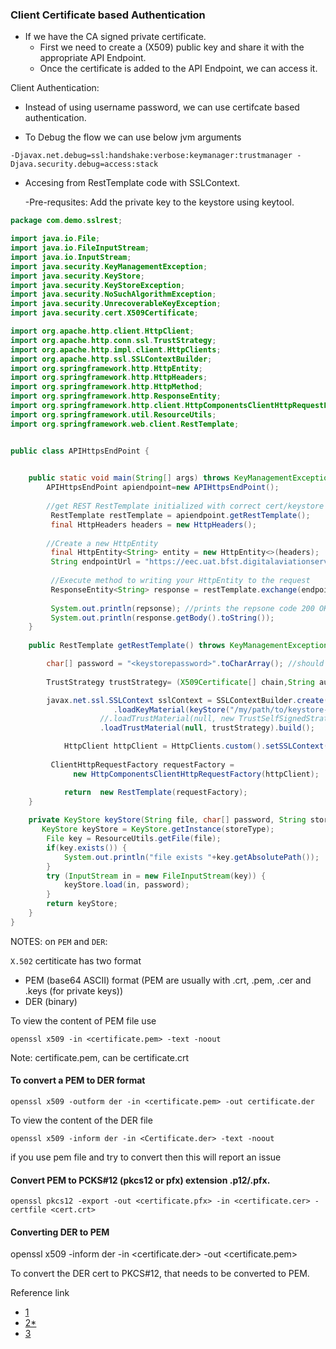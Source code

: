 ### Client Certificate based Authentication
 - If we have the CA signed private certificate.
   - First we need to create a (X509) public key and share it with the appropriate API Endpoint.
   - Once the certificate is added to the API Endpoint, we can access it.


Client Authentication:
 - Instead of using username password, we can use certifcate based authentication.

- To Debug the flow we can use below jvm arguments
```
-Djavax.net.debug=ssl:handshake:verbose:keymanager:trustmanager -Djava.security.debug=access:stack
```

- Accesing from RestTemplate code with SSLContext.

  -Pre-requsites: Add the private key to the keystore using keytool.

```java
package com.demo.sslrest;

import java.io.File;
import java.io.FileInputStream;
import java.io.InputStream;
import java.security.KeyManagementException;
import java.security.KeyStore;
import java.security.KeyStoreException;
import java.security.NoSuchAlgorithmException;
import java.security.UnrecoverableKeyException;
import java.security.cert.X509Certificate;

import org.apache.http.client.HttpClient;
import org.apache.http.conn.ssl.TrustStrategy;
import org.apache.http.impl.client.HttpClients;
import org.apache.http.ssl.SSLContextBuilder;
import org.springframework.http.HttpEntity;
import org.springframework.http.HttpHeaders;
import org.springframework.http.HttpMethod;
import org.springframework.http.ResponseEntity;
import org.springframework.http.client.HttpComponentsClientHttpRequestFactory;
import org.springframework.util.ResourceUtils;
import org.springframework.web.client.RestTemplate;


public class APIHttpsEndPoint {

   
    public static void main(String[] args) throws KeyManagementException, UnrecoverableKeyException, NoSuchAlgorithmException, KeyStoreException, Exception {
    	APIHttpsEndPoint apiendpoint=new APIHttpsEndPoint();
    	
    	//get REST RestTemplate initialized with correct cert/keystore 
    	 RestTemplate restTemplate = apiendpoint.getRestTemplate();
    	 final HttpHeaders headers = new HttpHeaders();
 
        //Create a new HttpEntity
         final HttpEntity<String> entity = new HttpEntity<>(headers);
         String endpointUrl = "https://eec.uat.bfst.digitalaviationservices.com/connectedAircraft/storage/v2/icao/BBD/BOEING/65800/obeds/file/BON779XZ_REPORT_ACMFR-ACMFREP2_20191126183908+0000.zip";
    
         //Execute method to writing your HttpEntity to the request
         ResponseEntity<String> response = restTemplate.exchange(endpointUrl, HttpMethod.GET, entity, String.class);
    	
         System.out.println(repsonse); //prints the repsone code 200 OK or 401 Unauthorize error
         System.out.println(response.getBody().toString());
    }
    
    public RestTemplate getRestTemplate() throws KeyManagementException, UnrecoverableKeyException, NoSuchAlgorithmException, KeyStoreException, Exception {

        char[] password = "<keystorepassword>".toCharArray(); //should flow from applicaton.properties
        
        TrustStrategy trustStrategy= (X509Certificate[] chain,String authType)->true;

        javax.net.ssl.SSLContext sslContext = SSLContextBuilder.create()
    	   			   .loadKeyMaterial(keyStore("/my/path/to/keystore-cert.jks", password,"JKS"), password) //PCKS12 is the latest keystore format
    	            //.loadTrustMaterial(null, new TrustSelfSignedStrategy()).build();  //use this for self-signed certificate
    			    .loadTrustMaterial(null, trustStrategy).build();

    	    HttpClient httpClient = HttpClients.custom().setSSLContext(sslContext).build();
    
         ClientHttpRequestFactory requestFactory =
              new HttpComponentsClientHttpRequestFactory(httpClient);

    	    return  new RestTemplate(requestFactory);
	}
   
    private KeyStore keyStore(String file, char[] password, String storeType) throws Exception {
       KeyStore keyStore = KeyStore.getInstance(storeType);
        File key = ResourceUtils.getFile(file);
        if(key.exists()) {
        	System.out.println("file exists "+key.getAbsolutePath());
        }
        try (InputStream in = new FileInputStream(key)) {
            keyStore.load(in, password);
        }
        return keyStore;
    }
}
```

 NOTES: on `PEM` and `DER`:
 

 `X.502` certiticate has two format
  - PEM (base64 ASCII) format (PEM are usually with .crt, .pem, .cer and .keys (for private keys))
  - DER (binary)

To view the content of PEM file use

```
openssl x509 -in <certificate.pem> -text -noout
```
Note: certificate.pem, can be certificate.crt

#### To convert a PEM to DER format
```
openssl x509 -outform der -in <certificate.pem> -out certificate.der
```
To view the content of the DER file
```
openssl x509 -inform der -in <Certificate.der> -text -noout
```
if you use pem file and try to convert then this will report an issue

#### Convert PEM to PCKS#12 (pkcs12  or pfx) extension .p12/.pfx.
```
openssl pkcs12 -export -out <certificate.pfx> -in <certificate.cer> -certfile <cert.crt>
```

#### Converting DER to PEM

openssl x509 -inform der -in <certificate.der> -out <certificate.pem>

To convert the DER cert to PKCS#12, that needs to be converted to PEM.

Reference link 
 - [1](https://dzone.com/articles/extracting-a-private-key-from-java-keystore-jks)
 - [2*](https://www.thesslstore.com/blog/client-authentication-certificate-101-how-to-simplify-access-using-pki-authentication/)
 - [3](https://medium.com/@itzgeoff/using-a-custom-trust-store-with-resttemplate-in-spring-boot-77b18f6a5c39)
